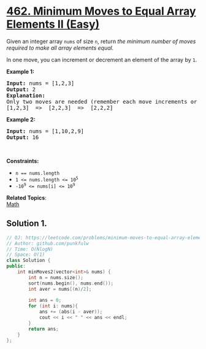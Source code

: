 # [462. Minimum Moves to Equal Array Elements II (Easy)](https://leetcode.com/problems/minimum-moves-to-equal-array-elements-ii/)

<p>Given an integer array <code>nums</code> of size <code>n</code>, return <em>the minimum number of moves required to make all array elements equal.</em></p>

<p>In one move, you can increment or decrement an element of the array by <code>1</code>.</p>

<p><strong>Example 1:</strong></p>

<pre><strong>Input:</strong> nums = [1,2,3]
<strong>Output:</strong> 2
<strong>Explanation: </strong> 
Only two moves are needed (remember each move increments or decrements one element):
[1,2,3]  =>  [2,2,3]  =>  [2,2,2]
</pre>

<p><strong>Example 2:</strong></p>

<pre><strong>Input:</strong> nums = [1,10,2,9]
<strong>Output:</strong> 16
</pre>

<p>&nbsp;</p>
<p><strong>Constraints:</strong></p>

<ul>
  <li><code>n == nums.length</code></li>
  <li><code>1</sup> &lt;= nums.length &lt;= 10<sup>5</sup></code></li>
  <li><code>-10<sup>9</sup> &lt;= nums[i] &lt;= 10<sup>9</sup></code></li>
</ul>



**Related Topics**:  
[Math](https://leetcode.com/tag/math/)



## Solution 1.


```cpp
// OJ: https://leetcode.com/problems/minimum-moves-to-equal-array-elements-ii/
// Author: github.com/punkfulw
// Time: O(NlogN)
// Space: O(1)
class Solution {
public:
    int minMoves2(vector<int>& nums) {
        int n = nums.size();
        sort(nums.begin(), nums.end());
        int aver = nums[(n)/2];
        
        int ans = 0;
        for (int i: nums){
            ans += (abs(i - aver)); 
            cout << i << " " << ans << endl;
        }
        return ans;
    }
};
```

